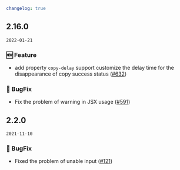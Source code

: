 ```yaml
changelog: true
```

## 2.16.0

`2022-01-21`

### 🆕 Feature

- add property `copy-delay` support customize the delay time for the disappearance of copy success status ([#632](https://github.com/arco-design/arco-design-vue/pull/632))

### 🐛 BugFix

- Fix the problem of warning in JSX usage ([#591](https://github.com/arco-design/arco-design-vue/pull/591))


## 2.2.0

`2021-11-10`

### 🐛 BugFix

- Fixed the problem of unable input ([#121](https://github.com/arco-design/arco-design-vue/pull/121))

